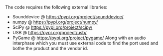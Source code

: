 The code requires the following external libraries:
 - Sounddevice @ https://pypi.org/project/sounddevice/
 - numpy @ https://pypi.org/project/numpy/
 - SciPy @ https://pypi.org/project/scipy/
 - USB @ https://pypi.org/project/usb/
 - PyGame @ https://pypi.org/project/pygame/
Along with an audio interphase which you must use external code to find the port used and bothe the product and the vendor id.
